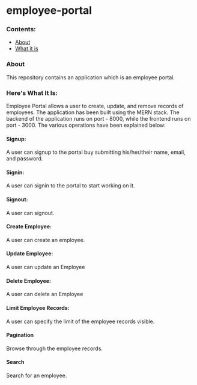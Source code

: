 # employee-portal

### Contents:
- [About](#about)
- [What it is](#heres-what-it-is)

### About
This repository contains an application which is an employee portal.

### Here's What It Is:
Employee Portal allows a user to create, update, and remove records of employees. The application has been built using the MERN stack. The backend of the application runs on port - 8000, while the frontend runs on port - 3000. The various operations have been explained below:

#### Signup:
A user can signup to the portal buy submitting his/her/their name, email, and password.

#### Signin:
A user can signin to the portal to start working on it.

#### Signout:
A user can signout.

#### Create Employee:
A user can create an employee.

#### Update Employee:
A user can update an Employee

#### Delete Employee:
A user can delete an Employee

#### Limit Employee Records:
A user can specify the limit of the employee records visible.

#### Pagination
Browse through the employee records.

#### Search
Search for an employee.
